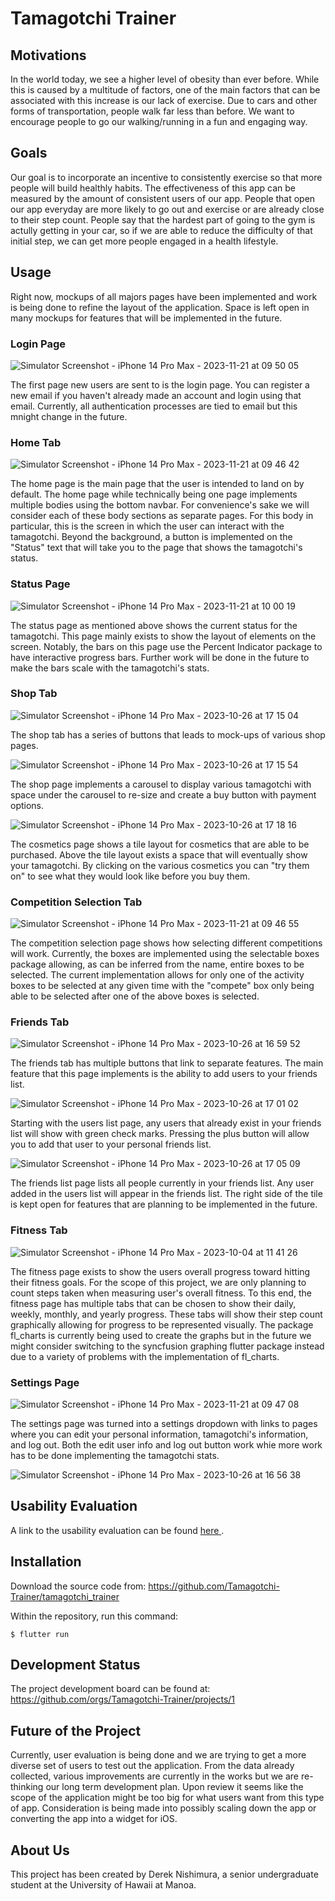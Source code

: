 # Tamagotchi Trainer

## Motivations
In the world today, we see a higher level of obesity than ever before. While this is caused by a multitude of factors, one of the main factors that can be associated with this increase is our lack of exercise. Due to cars and other forms of transportation, people walk far less than before. We want to encourage people to go our walking/running in a fun and engaging way.

## Goals
Our goal is to incorporate an incentive to consistently exercise so that more people will build healthly habits. The effectiveness of this app can be measured by the amount of consistent users of our app. People that open our app everyday are more likely to go out and exercise or are already close to their step count. People say that the hardest part of going to the gym is actully getting in your car, so if we are able to reduce the difficulty of that initial step, we can get more people engaged in a health lifestyle.

## Usage
Right now, mockups of all majors pages have been implemented and work is being done to refine the layout of the application. Space is left open in many mockups for features that will be implemented in the future.

### Login Page

![Simulator Screenshot - iPhone 14 Pro Max - 2023-11-21 at 09 50 05](https://github.com/Tamagotchi-Trainer/tamagotchi-trainer.github.io/assets/112514272/462187d5-fb94-4a3d-bb32-67ed50ab0ae7)

The first page new users are sent to is the login page. You can register a new email if you haven't already made an account and login using that email. Currently, all authentication processes are tied to email but this mnight change in the future.

### Home Tab

![Simulator Screenshot - iPhone 14 Pro Max - 2023-11-21 at 09 46 42](https://github.com/Tamagotchi-Trainer/tamagotchi-trainer.github.io/assets/112514272/749bb192-47cb-47dd-b876-eb270a8e268d)

The home page is the main page that the user is intended to land on by default. The home page while technically being one page implements multiple bodies using the bottom navbar. For convenience's sake we will consider each of these body sections as separate pages. For this body in particular, this is the screen in which the user can interact with the tamagotchi. Beyond the background, a button is implemented on the "Status" text that will take you to the page that shows the tamagotchi's status.

### Status Page

![Simulator Screenshot - iPhone 14 Pro Max - 2023-11-21 at 10 00 19](https://github.com/Tamagotchi-Trainer/tamagotchi-trainer.github.io/assets/112514272/f1a5c01a-c90b-4249-bc52-6ccb27030927)

The status page as mentioned above shows the current status for the tamagotchi. This page mainly exists to show the layout of elements on the screen. Notably, the bars on this page use the Percent Indicator package to have interactive progress bars. Further work will be done in the future to make the bars scale with the tamagotchi's stats.

### Shop Tab

![Simulator Screenshot - iPhone 14 Pro Max - 2023-10-26 at 17 15 04](https://github.com/Tamagotchi-Trainer/tamagotchi-trainer.github.io/assets/112514272/42f1e21d-d62e-4202-b15a-5e5ccecafbd4)

The shop tab has a series of buttons that leads to mock-ups of various shop pages.

![Simulator Screenshot - iPhone 14 Pro Max - 2023-10-26 at 17 15 54](https://github.com/Tamagotchi-Trainer/tamagotchi-trainer.github.io/assets/112514272/d7240c32-e5fe-4f5f-ab0e-163ca8eb41d4)

The shop page implements a carousel to display various tamagotchi with space under the carousel to re-size and create a buy button with payment options.

![Simulator Screenshot - iPhone 14 Pro Max - 2023-10-26 at 17 18 16](https://github.com/Tamagotchi-Trainer/tamagotchi-trainer.github.io/assets/112514272/5051d8fd-3c67-4942-b7b1-efd16f725443)

The cosmetics page shows a tile layout for cosmetics that are able to be purchased. Above the tile layout exists a space that will eventually show your tamagotchi. By clicking on the various cosmetics you can "try them on" to see what they would look like before you buy them.

### Competition Selection Tab

![Simulator Screenshot - iPhone 14 Pro Max - 2023-11-21 at 09 46 55](https://github.com/Tamagotchi-Trainer/tamagotchi-trainer.github.io/assets/112514272/229e6877-c1fa-4e5a-beb1-0c7b8607b157)


The competition selection page shows how selecting different competitions will work. Currently, the boxes are implemented using the selectable boxes package allowing, as can be inferred from the name, entire boxes to be selected. The current implementation allows for only one of the activity boxes to be selected at any given time with the "compete" box only being able to be selected after one of the above boxes is selected.

### Friends Tab

![Simulator Screenshot - iPhone 14 Pro Max - 2023-10-26 at 16 59 52](https://github.com/Tamagotchi-Trainer/tamagotchi-trainer.github.io/assets/112514272/02f706a3-1e15-454a-8efb-4843d8162109)

The friends tab has multiple buttons that link to separate features. The main feature that this page implements is the ability to add users to your friends list.

![Simulator Screenshot - iPhone 14 Pro Max - 2023-10-26 at 17 01 02](https://github.com/Tamagotchi-Trainer/tamagotchi-trainer.github.io/assets/112514272/bf3f2402-285e-47a8-b581-268e809fd2f9)

Starting with the users list page, any users that already exist in your friends list will show with green check marks. Pressing the plus button will allow you to add that user to your personal friends list.

![Simulator Screenshot - iPhone 14 Pro Max - 2023-10-26 at 17 05 09](https://github.com/Tamagotchi-Trainer/tamagotchi-trainer.github.io/assets/112514272/176be292-d76b-4144-bd31-e4fe1f5a4e15)

The friends list page lists all people currently in your friends list. Any user added in the users list will appear in the friends list. The right side of the tile is kept open for features that are planning to be implemented in the future.

### Fitness Tab

![Simulator Screenshot - iPhone 14 Pro Max - 2023-10-04 at 11 41 26](https://github.com/Tamagotchi-Trainer/tamagotchi-trainer.github.io/assets/112514272/ce314f10-d1c2-42ab-8eb5-fb41547f3f38)

The fitness page exists to show the users overall progress toward hitting their fitness goals. For the scope of this project, we are only planning to count steps taken when measuring user's overall fitness. To this end, the fitness page has multiple tabs that can be chosen to show their daily, weekly, monthly, and yearly progress. These tabs will show their step count graphically allowing for progress to be represented visually. The package fl_charts is currently being used to create the graphs but in the future we might consider switching to the syncfusion graphing flutter package instead due to a variety of problems with the implementation of fl_charts.

### Settings Page

![Simulator Screenshot - iPhone 14 Pro Max - 2023-11-21 at 09 47 08](https://github.com/Tamagotchi-Trainer/tamagotchi-trainer.github.io/assets/112514272/1a012f51-e041-4488-9137-0d84fdccc200)

The settings page was turned into a settings dropdown with links to pages where you can edit your personal information, tamagotchi's information, and log out. Both the edit user info and log out button work whie more work has to be done implementing the tamagotchi stats.

![Simulator Screenshot - iPhone 14 Pro Max - 2023-10-26 at 16 56 38](https://github.com/Tamagotchi-Trainer/tamagotchi-trainer.github.io/assets/112514272/13ddef29-fb9b-472a-8f71-e44861920ed5)

## Usability Evaluation

A link to the usability evaluation can be found <a href="https://tamagotchi-trainer.github.io/evaluation"> here </a>.


## Installation
Download the source code from: <https://github.com/Tamagotchi-Trainer/tamagotchi_trainer>

Within the repository, run this command:
```
$ flutter run
```

## Development Status
The project development board can be found at: <https://github.com/orgs/Tamagotchi-Trainer/projects/1>

## Future of the Project

Currently, user evaluation is being done and we are trying to get a more diverse set of users to test out the application. From the data already collected, various improvements are currently in the works but we are re-thinking our long term development plan. Upon review it seems like the scope of the application might be too big for what users want from this type of app. Consideration is being made into possibly scaling down the app or converting the app into a widget for iOS.

## About Us
This project has been created by Derek Nishimura, a senior undergraduate student at the University of Hawaii at Manoa.

